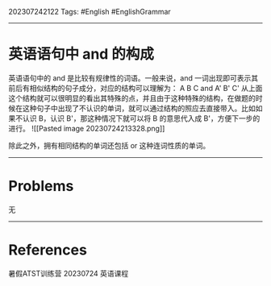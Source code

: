 202307242122
Tags: #English #EnglishGrammar 

--- 
# 英语语句中 and 的构成
英语语句中的 and 是比较有规律性的词语。一般来说，and 一词出现即可表示其前后有相似结构的句子成分，对应的结构可以理解为：
A B C and A' B' C'
从上面这个结构就可以很明显的看出其特殊的点，并且由于这种特殊的结构，在做题的时候在这种句子中出现了不认识的单词，就可以通过结构的照应去直接带入。比如如果不认识 B，认识 B'，那这种情况下就可以将 B 的意思代入成 B'，方便下一步的进行。
![[Pasted image 20230724213328.png]]

除此之外，拥有相同结构的单词还包括 or 这种连词性质的单词。

---
# Problems
无

---
# References
暑假ATST训练营 20230724 英语课程